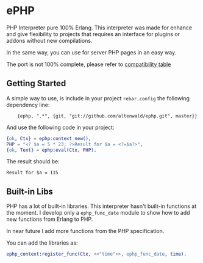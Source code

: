 ePHP
====

PHP Interpreter pure 100% Erlang. This interpreter was made for enhance and give flexibility to projects that requires an interface for plugins or addons without new compilations.

In the same way, you can use for server PHP pages in an easy way.

The port is not 100% complete, please refer to [compatibility table](doc/COMPATIBILITY.md)

Getting Started
---------------

A simple way to use, is include in your project `rebar.config` the following dependency line:

```
    {ephp, ".*", {git, "git://github.com/altenwald/ephp.git", master}}
```

And use the following code in your project:

```erlang
{ok, Ctx} = ephp:context_new(),
PHP = "<? $a = 5 * 23; ?>Result for $a = <?=$a?>",
{ok, Text} = ephp:eval(Ctx, PHP).
```

The result should be:

```
Result for $a = 115
```

Built-in Libs
-------------

PHP has a lot of built-in libraries. This interpreter hasn't built-in functions at the moment. I develop only a `ephp_func_date` module to show how to add new functions from Erlang to PHP. 

In near future I add more functions from the PHP specification.

You can add the libraries as:

```erlang
ephp_context:register_func(Ctx, <<"time">>, ephp_func_date, time).
```
